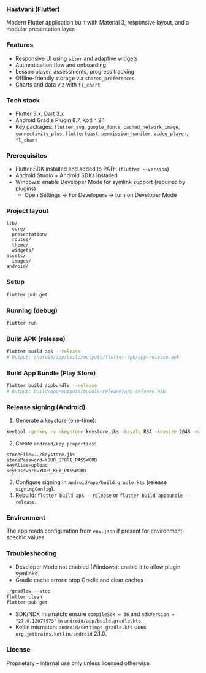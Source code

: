 ### Hastvani (Flutter)

Modern Flutter application built with Material 3, responsive layout, and a modular presentation layer.

### Features
- Responsive UI using `sizer` and adaptive widgets
- Authentication flow and onboarding
- Lesson player, assessments, progress tracking
- Offline-friendly storage via `shared_preferences`
- Charts and data viz with `fl_chart`

### Tech stack
- Flutter 3.x, Dart 3.x
- Android Gradle Plugin 8.7, Kotlin 2.1
- Key packages: `flutter_svg`, `google_fonts`, `cached_network_image`, `connectivity_plus`, `fluttertoast`, `permission_handler`, `video_player`, `fl_chart`

### Prerequisites
- Flutter SDK installed and added to PATH (`flutter --version`)
- Android Studio + Android SDKs installed
- Windows: enable Developer Mode for symlink support (required by plugins)
  - Open Settings → For Developers → turn on Developer Mode

### Project layout
```
lib/
  core/
  presentation/
  routes/
  theme/
  widgets/
assets/
  images/
android/
```

### Setup
```bash
flutter pub get
```

### Running (debug)
```bash
flutter run
```

### Build APK (release)
```bash
flutter build apk --release
# Output: android/app/build/outputs/flutter-apk/app-release.apk
```

### Build App Bundle (Play Store)
```bash
flutter build appbundle --release
# Output: build/app/outputs/bundle/release/app-release.aab
```

### Release signing (Android)
1) Generate a keystore (one-time):
```bash
keytool -genkey -v -keystore keystore.jks -keyalg RSA -keysize 2048 -validity 10000 -alias upload
```
2) Create `android/key.properties`:
```
storeFile=../keystore.jks
storePassword=YOUR_STORE_PASSWORD
keyAlias=upload
keyPassword=YOUR_KEY_PASSWORD
```
3) Configure signing in `android/app/build.gradle.kts` (release `signingConfig`).
4) Rebuild: `flutter build apk --release` or `flutter build appbundle --release`.

### Environment
The app reads configuration from `env.json` if present for environment-specific values.

### Troubleshooting
- Developer Mode not enabled (Windows): enable it to allow plugin symlinks.
- Gradle cache errors: stop Gradle and clear caches
```powershell
./gradlew --stop
flutter clean
flutter pub get
```
- SDK/NDK mismatch: ensure `compileSdk = 36` and `ndkVersion = "27.0.12077973"` in `android/app/build.gradle.kts`.
- Kotlin mismatch: `android/settings.gradle.kts` uses `org.jetbrains.kotlin.android` 2.1.0.

### License
Proprietary – internal use only unless licensed otherwise.

